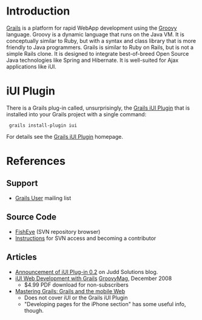 # Introduction #

[Grails](http://grails.org) is a platform for rapid WebApp development using the [Groovy](http://groovy.codehaus.org/) language.  Groovy is a dynamic language that runs on the Java VM.  It is conceptually similar to Ruby, but with a syntax and class library that is more friendly to Java programmers.  Grails is similar to Ruby on Rails, but is not a simple Rails clone.  It is designed to integrate best-of-breed Open Source Java technologies like Spring and Hibernate.  It is well-suited for Ajax applications like iUI.

# iUI Plugin #

There is a Grails plug-in called, unsurprisingly,  the [Grails iUI Plugin](http://www.grails.org/iUI+Plugin) that is installed into your Grails project with a single command:

```
 grails install-plugin iui
```

For details see the [Grails iUI Plugin](http://www.grails.org/iUI+Plugin) homepage.

# References #

## Support ##
  * [Grails User](http://www.grails.org/Mailing+lists) mailing list

## Source Code ##
  * [FishEye](http://svn.grails-plugins.codehaus.org/browse/grails-plugins/grails-iui/trunk) (SVN repository browser)
  * [Instructions](http://grails.org/Creating+Plugins) for SVN access and becoming a contributor

## Articles ##
  * [Announcement of iUI Plug-in 0.2](http://juddsolutions.blogspot.com/2008/11/announcing-grails-iui-plug-in.html) on Judd Solutions blog.
  * [iUI Web Development with Grails](http://www.groovymag.com/main.issues.description/id=4) [GroovyMag](http://www.groovymag.com/), December 2008
    * $4.99 PDF download for non-subscribers
  * [Mastering Grails: Grails and the mobile Web](https://www.ibm.com/developerworks/java/library/j-grails06178/)
    * Does not cover iUI or the Grails iUI Plugin
    * "Developing pages for the iPhone section" has some useful info, though.